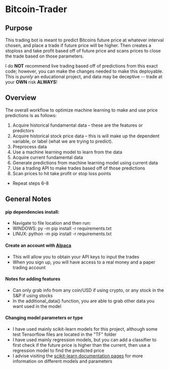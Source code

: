 # Bitcoin-Trader

## Purpose
This trading bot is meant to predict Bitcoins future price at whatever interval chosen, and place a trade if future price will be higher. Then creates a stoploss and take profit based off of future price and scans prices to close the trade based on those parameters.

I do **NOT** recommend live trading based off of predictions from this exact code; however, you can make the changes needed to make this deployable. This is *purely* an educational project, and data may be deceptive -- trade at your **OWN** risk **ALWAYS**!
## Overview 
The overall workflow to optimize machine learning to make and use price predictions is as follows:

1. Acquire historical fundamental data – these are the features or predictors
2. Acquire historical stock price data – this is will make up the dependent variable, or label (what we are trying to predict).
3. Preprocess data
4. Use a machine learning model to learn from the data
5. Acquire current fundamental data
6. Generate predictions from machine learning model using current data
7. Use a trading API to make trades based off of those predictions
8. Scan prices to hit take profit or stop loss points
  * Repeat steps 6-8


 

## General Notes
#### pip dependencies install: 
  * Navigate to file location and then run:
  * WINDOWS: py -m pip install -r requirements.txt 
  * LINUX: python -m pip install -r requirements.txt
  
#### Create an account with [Alpaca](https://app.alpaca.markets/paper/dashboard/overview)
  * This will allow you to obtain your API keys to input the trades
  * When you sign up, you will have access to a real money and a paper trading account
  
#### Notes for adding features
  * Can only grab info from any coin/USD if using crypto, or any stock in the S&P if using stocks
  * In the additional_data() function, you are able to grab other data you want used in the model
  
#### Changing model parameters or type
  * I have used mainly scikit-learn models for this project, although some test Tensorflow files are located in the "TF" folder
  * I have used mainly regression models, but you can add a classifier to first check if the future price is higher than the current, then use a regression model to find the predicted price
  * I advise visiting the [scikit-learn documentation pages](https://scikit-learn.org/stable/supervised_learning.html) for more information on different models and parameters
